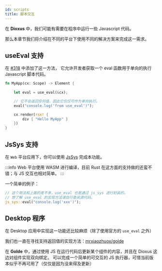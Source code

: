 ```yaml
---
id: scripts
title: 脚本交互
---
```


在 **Dioxus** 中，我们可能有需要在程序中运行一些 Javascript 代码。

那么本章节我们将介绍在不同的平台下使用不同的解决方案来完成这一需求。

## useEval 支持

在 [#318](https://github.com/DioxusLabs/dioxus/pull/318) 中添加了这一方法，
它允许开发者获取一个 eval 函数用于单向的执行 Javascript 脚本代码。

```rust
fn MyApp(cx: Scope) -> Element {
    
    let eval = use_eval(&cx);

    // 它不会返回任何值，因此它仅仅可作为单向执行。
    eval("console.log('from use_eval')");

    cx.render(rsx! {
        div { "Hello MyApp" }
    })
}
```

## JsSys 支持

在 `Web` 平台应用下，你可以使用 [JsSys](https://docs.rs/js-sys/0.3.57/js_sys/) 完成本功能。

:::info
Web 平台使用 WASM 进行编译，目前 Rust 在这方面的支持做的还蛮不错；与 JS 交互也相对简单。
:::

一个简单的例子：

```rust
// 这个用法和上面的差不多，use_eval 也是通过 js_sys 进行封装的。
// 想了解 use_eval 的实现方法请自行查阅源代码。
js_sys::eval("console.log('xxx')");
```

## Desktop 程序

在 Desktop 应用中实现这一功能还比较麻烦（除了使用官方的 `use_eval` 之外）

我们也一直在寻找支持返回值的实现方法：[mrxiaozhuox/golde](https://github.com/mrxiaozhuox/golde)

在 **Golde** 中，通过使用 JS 在运行代码后更新某个组件的内容，并且在 Dioxus 这边对组件实现双向绑定。
可以完成一个简单的可交互的 JS 执行器，可惜当前版本似乎不再可用了（仅仅是因为没来得及更新）